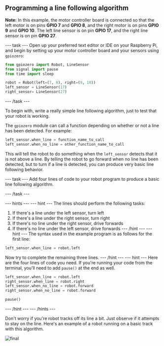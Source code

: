 ## Programming a line following algorithm

**Note:** In this example, the motor controller board is connected so that the left motor is on pins **GPIO 7** and **GPIO 8**, and the right motor is on pins **GPIO 9** and **GPIO 10**. The left line sensor is on pin **GPIO 17**, and the right line sensor is on pin **GPIO 27**.

\--- task \--- Open up your preferred text editor or IDE on your Raspberry Pi, and begin by setting up your motor controller board and your sensors using `gpiozero`:

```python
from gpiozero import Robot, LineSensor
from signal import pause
from time import sleep

robot = Robot(left=(7, 8), right=(9, 10)) 
left_sensor = LineSensor(17)
right_sensor= LineSensor(27)
```

\--- /task \---

To begin with, write a really simple line following algorithm, just to test that your robot is working.

The `gpiozero` module can call a function depending on whether or not a line has been detected. For example:

```python
left_sensor.when_line = function_name_to_call
left_sensor.when_no_line = other_function_name_to_call
```

This will tell the robot to do something when the `left_sensor` detects that it is not above a line. By telling the robot to go forward when no line has been detected, but to turn if a line is detected, you can produce very basic line following behavior.

\--- task \--- Add four lines of code to your robot program to produce a basic line following algorithm.

\--- /task \---

\--- hints \--- \--- hint \--- The lines should perform the following tasks:

1. If there's a line under the left sensor, turn left
2. If there's a line under the right sensor, turn right
3. If there's no line under the right sensor, drive forwards
4. If there's no line under the left sensor, drive forwards \--- /hint \--- \--- hint \--- The syntax used in the example program is as follows for the first line:

```python
left_sensor.when_line = robot.left
```

Now try to complete the remaining three lines. \--- /hint \--- \--- hint \--- Here are the four lines of code you need. If you're running your code from the terminal, you'll need to add `pause()` at the end as well.

```python
left_sensor.when_line = robot.left
right_sensor.when_line = robot.right
left_sensor.when_no_line = robot.forward
right_sensor.when_no_line = robot.forward

pause()
```

\--- /hint \--- \--- /hints \---

Don't worry if you're robot tracks off its line a bit. Just observe if it attempts to stay on the line. Here's an example of a robot running on a basic track with this algorithm.

![final](images/final.gif)